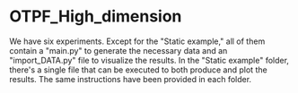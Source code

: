 # OTPF_High_dimension
We have six experiments. Except for the "Static example," all of them contain a "main.py" to generate the necessary data and an "import_DATA.py" file to visualize the results. In the "Static example" folder, there's a single file that can be executed to both produce and plot the results. The same instructions have been provided in each folder.
